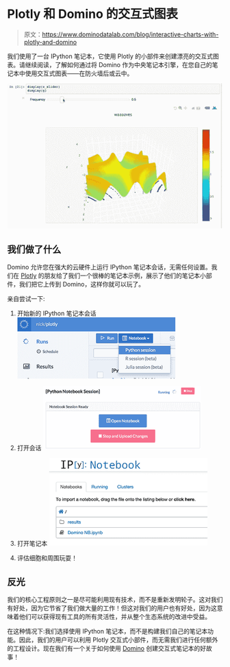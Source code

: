 # Plotly 和 Domino 的交互式图表

> 原文：<https://www.dominodatalab.com/blog/interactive-charts-with-plotly-and-domino>

我们使用了一台 IPython 笔记本，它使用 Plotly 的小部件来创建漂亮的交互式图表。请继续阅读，了解如何通过将 Domino 作为中央笔记本引擎，在您自己的笔记本中使用交互式图表——在防火墙后或云中。

![HubSpot Video](img/8906496cb87e37050ffcfbf7c50e3f17.png)

## 我们做了什么

Domino 允许您在强大的云硬件上运行 IPython 笔记本会话，无需任何设置。我们在 [Plotly](https://www.dominodatalab.com/data-science-dictionary/plotly) 的朋友给了我们一个很棒的笔记本示例，展示了他们的笔记本小部件，我们把它上传到 Domino，这样你就可以玩了。

亲自尝试一下:

1.  开始新的 IPython 笔记本会话
    ![New IPython Notebook session](img/53c938fc23e923c70526154fb3bba8f3.png)

2.  打开会话
    ![opening an ipython session](img/06528c885b9e2a5de3e05c9213cd1c1c.png)

3.  打开笔记本
    ![Opening a notebook](img/d5b9d28a7c64ead571228c1fcc1b640f.png)

4.  评估细胞和周围玩耍！

## 反光

我们的核心工程原则之一是尽可能利用现有技术，而不是重新发明轮子。这对我们有好处，因为它节省了我们做大量的工作！但这对我们的用户也有好处，因为这意味着他们可以获得现有工具的所有灵活性，并从整个生态系统的改进中受益。

在这种情况下:我们选择使用 IPython 笔记本，而不是构建我们自己的笔记本功能。因此，我们的用户可以利用 Plotly 交互式小部件，而无需我们进行任何额外的工程设计。现在我们有一个关于如何使用 [Domino](https://www.dominodatalab.com?utm_source=blog&utm_medium=post&utm_campaign=interactive-charts-with-plotly-and-domino) 创建交互式笔记本的好故事！